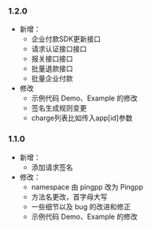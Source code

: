 ### 1.2.0
- 新增：
    - 企业付款SDK更新接口  
    - 请求认证接口接口  
    - 报关接口接口  
    - 批量退款接口  
    - 批量企业付款
- 修改
    - 示例代码 Demo、Example 的修改  
    - 签名生成规则变更
	- charge列表比如传入app[id]参数

### 1.1.0
- 新增：  
    - 添加请求签名
- 修改：  
    - namespace 由 pingpp 改为 Pingpp  
    - 方法名更改，首字母大写  
    - 一些细节以及 bug 的改进和修正  
    - 示例代码 Demo、Example 的修改
